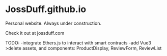 # JossDuff.github.io

Personal website.  Always under construction.

Check it out at jossduff.com

TODO:
  -integrate Ethers.js to interact with smart contracts
  -add Vue3
    >delete assets, and components: ProductDisplay, ReviewForm, ReviewList
